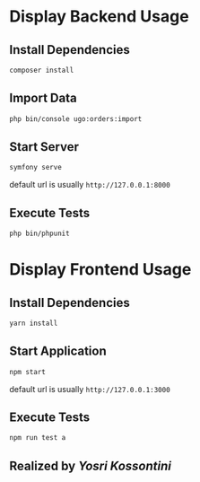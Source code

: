 # Display Backend Usage 

## Install Dependencies
```sh
composer install
```

## Import Data
```sh
php bin/console ugo:orders:import
```

## Start Server
```sh
symfony serve
```
default url is usually ```http://127.0.0.1:8000 ```


## Execute Tests
```sh
php bin/phpunit
```

# Display Frontend Usage 

## Install Dependencies
```sh
yarn install
```

## Start Application
```sh
npm start
```
default url is usually ```http://127.0.0.1:3000 ```

## Execute Tests
```sh
npm run test a
```

## Realized by _Yosri Kossontini_

